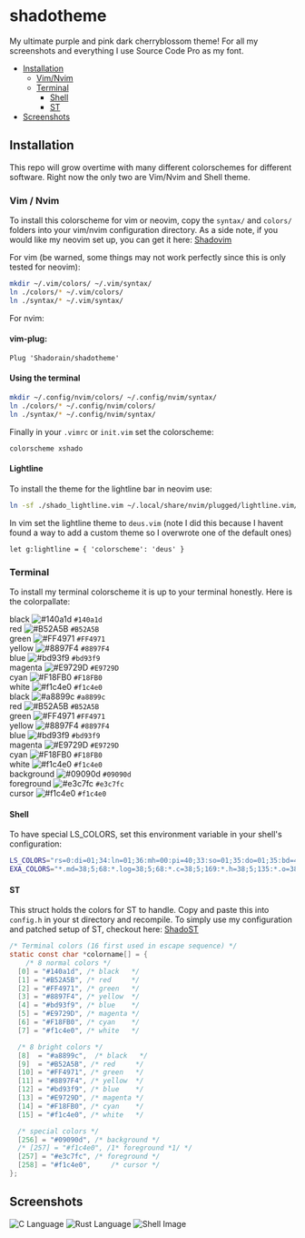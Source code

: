 # shadotheme

My ultimate purple and pink dark cherryblossom theme!
For all my screenshots and everything I use Source Code Pro as my font.

* [Installation](#Installation)
  * [Vim/Nvim](#Vim--Nvim)
  * [Terminal](#Terminal)
    * [Shell](#Shell)
    * [ST](#ST)
* [Screenshots](#Screenshots)

## Installation

This repo will grow overtime with many different colorschemes for different
software. Right now the only two are Vim/Nvim and Shell theme.

### Vim / Nvim

To install this colorscheme for vim or neovim, copy the `syntax/` and `colors/`
folders into your vim/nvim configuration directory.
As a side note, if you would like my neovim set up, you can get it here:
[Shadovim](https://github.com/Shadorain/shadovim)

For vim (be warned, some things may not work perfectly since this is only tested
for neovim):

```bash
mkdir ~/.vim/colors/ ~/.vim/syntax/
ln ./colors/* ~/.vim/colors/
ln ./syntax/* ~/.vim/syntax/
```

For nvim:
####  vim-plug:
```vim
Plug 'Shadorain/shadotheme'
```

#### Using the terminal
```bash
mkdir ~/.config/nvim/colors/ ~/.config/nvim/syntax/
ln ./colors/* ~/.config/nvim/colors/
ln ./syntax/* ~/.config/nvim/syntax/
```

Finally in your `.vimrc` or `init.vim` set the colorscheme:

```vim
colorscheme xshado
```

#### Lightline

To install the theme for the lightline bar in neovim use:

```bash
ln -sf ./shado_lightline.vim ~/.local/share/nvim/plugged/lightline.vim/autoload/lightline/colorscheme/deus.vim
```

In vim set the lightline theme to `deus.vim` (note I did this because I havent found
a way to add a custom theme so I overwrote one of the default ones)

```vim
let g:lightline = { 'colorscheme': 'deus' }
```

### Terminal

To install my terminal colorscheme it is up to your terminal honestly.
Here is the colorpallate:

black       ![#140a1d](https://via.placeholder.com/15/140a1d/000000?text=+) `#140a1d`<br />
red         ![#B52A5B](https://via.placeholder.com/15/B52A5B/000000?text=+) `#B52A5B`<br />
green       ![#FF4971](https://via.placeholder.com/15/FF4971/000000?text=+) `#FF4971`<br />
yellow      ![#8897F4](https://via.placeholder.com/15/8897F4/000000?text=+) `#8897F4`<br />
blue        ![#bd93f9](https://via.placeholder.com/15/bd93f9/000000?text=+) `#bd93f9`<br />
magenta     ![#E9729D](https://via.placeholder.com/15/E9729D/000000?text=+) `#E9729D`<br />
cyan        ![#F18FB0](https://via.placeholder.com/15/F18FB0/000000?text=+) `#F18FB0`<br />
white       ![#f1c4e0](https://via.placeholder.com/15/f1c4e0/000000?text=+) `#f1c4e0`<br />
black       ![#a8899c](https://via.placeholder.com/15/a8899c/000000?text=+) `#a8899c`<br />
red         ![#B52A5B](https://via.placeholder.com/15/B52A5B/000000?text=+) `#B52A5B`<br />
green       ![#FF4971](https://via.placeholder.com/15/FF4971/000000?text=+) `#FF4971`<br />
yellow      ![#8897F4](https://via.placeholder.com/15/8897F4/000000?text=+) `#8897F4`<br />
blue        ![#bd93f9](https://via.placeholder.com/15/bd93f9/000000?text=+) `#bd93f9`<br />
magenta     ![#E9729D](https://via.placeholder.com/15/E9729D/000000?text=+) `#E9729D`<br />
cyan        ![#F18FB0](https://via.placeholder.com/15/F18FB0/000000?text=+) `#F18FB0`<br />
white       ![#f1c4e0](https://via.placeholder.com/15/f1c4e0/000000?text=+) `#f1c4e0`<br />
background  ![#09090d](https://via.placeholder.com/15/09090d/000000?text=+) `#09090d`<br />
foreground  ![#e3c7fc](https://via.placeholder.com/15/e3c7fc/000000?text=+) `#e3c7fc`<br />
cursor      ![#f1c4e0](https://via.placeholder.com/15/f1c4e0/000000?text=+) `#f1c4e0`<br />

#### Shell

To have special LS_COLORS, set this environment variable in your shell's
configuration:

```bash
LS_COLORS="rs=0:di=01;34:ln=01;36:mh=00:pi=40;33:so=01;35:do=01;35:bd=40;33;01:cd=40;33;01:or=40;31;01:mi=00:su=37;41:sg=30;43:ca=30;41:tw=30;42:ow=34;42:st=37;44:ex=01;32:*.md=38;5;68:*.log=38;5;68:*.c=38;5;169:*.h=38;5;135:*.o=38;5;97:*.y=38;5;99:*.l=38;5;99:*.sh=38;5;104"
EXA_COLORS="*.md=38;5;68:*.log=38;5;68:*.c=38;5;169:*.h=38;5;135:*.o=38;5;97:*.y=38;5;99:*.l=38;5;99:*.sh=38;5;104"
```

#### ST

This struct holds the colors for ST to handle. Copy and paste this
into `config.h` in your st directory and recompile.
To simply use my configuration and patched setup of ST, checkout here:
[ShadoST](https://github.com/Shadorain/shadoST)

```c
/* Terminal colors (16 first used in escape sequence) */
static const char *colorname[] = {
    /* 8 normal colors */
  [0] = "#140a1d", /* black   */
  [1] = "#B52A5B", /* red     */
  [2] = "#FF4971", /* green   */
  [3] = "#8897F4", /* yellow  */
  [4] = "#bd93f9", /* blue    */
  [5] = "#E9729D", /* magenta */
  [6] = "#F18FB0", /* cyan    */
  [7] = "#f1c4e0", /* white   */

  /* 8 bright colors */
  [8]  = "#a8899c",  /* black   */
  [9]  = "#B52A5B", /* red     */
  [10] = "#FF4971", /* green   */
  [11] = "#8897F4", /* yellow  */
  [12] = "#bd93f9", /* blue    */
  [13] = "#E9729D", /* magenta */
  [14] = "#F18FB0", /* cyan    */
  [15] = "#f1c4e0", /* white   */

  /* special colors */
  [256] = "#09090d", /* background */
  /* [257] = "#f1c4e0", /1* foreground *1/ */
  [257] = "#e3c7fc", /* foreground */
  [258] = "#f1c4e0",     /* cursor */
};
```

## Screenshots

![C Language](screenshots/clang.png)
![Rust Language](screenshots/rust.png)
![Shell Image](screenshots/shell.png)
